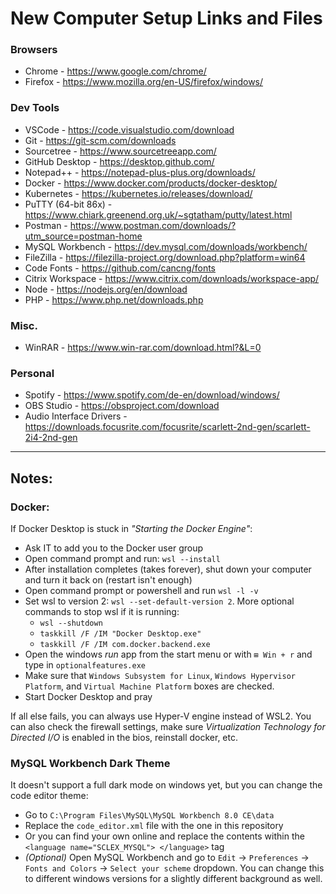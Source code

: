 # New Computer Setup Links and Files
### Browsers
- Chrome - https://www.google.com/chrome/
- Firefox - https://www.mozilla.org/en-US/firefox/windows/
### Dev Tools
- VSCode - https://code.visualstudio.com/download
- Git - https://git-scm.com/downloads
- Sourcetree - https://www.sourcetreeapp.com/
- GitHub Desktop - https://desktop.github.com/
- Notepad++ - https://notepad-plus-plus.org/downloads/
- Docker - https://www.docker.com/products/docker-desktop/
- Kubernetes - https://kubernetes.io/releases/download/
- PuTTY (64-bit 86x) - https://www.chiark.greenend.org.uk/~sgtatham/putty/latest.html
- Postman - https://www.postman.com/downloads/?utm_source=postman-home
- MySQL Workbench - https://dev.mysql.com/downloads/workbench/
- FileZilla - https://filezilla-project.org/download.php?platform=win64
- Code Fonts - https://github.com/cancng/fonts
- Citrix Workspace - https://www.citrix.com/downloads/workspace-app/
- Node - https://nodejs.org/en/download
- PHP - https://www.php.net/downloads.php
### Misc.
- WinRAR - https://www.win-rar.com/download.html?&L=0
### Personal
- Spotify - https://www.spotify.com/de-en/download/windows/
- OBS Studio - https://obsproject.com/download
- Audio Interface Drivers - https://downloads.focusrite.com/focusrite/scarlett-2nd-gen/scarlett-2i4-2nd-gen


---
## Notes:
### Docker:
If Docker Desktop is stuck in _"Starting the Docker Engine"_:
- Ask IT to add you to the Docker user group
- Open command prompt and run: `wsl --install`
- After installation completes (takes forever), shut down your computer and turn it back on (restart isn't enough)
- Open command prompt or powershell and run `wsl -l -v`
- Set wsl to version 2: `wsl --set-default-version 2`. More optional commands to stop wsl if it is running:
  - `wsl --shutdown`
  - `taskkill /F /IM "Docker Desktop.exe"`
  - `taskkill /F /IM com.docker.backend.exe`
- Open the windows _run_ app from the start menu or with `⊞ Win + r` and type in `optionalfeatures.exe`
- Make sure that `Windows Subsystem for Linux`, `Windows Hypervisor Platform`, and `Virtual Machine Platform` boxes are checked.
- Start Docker Desktop and pray

If all else fails, you can always use Hyper-V engine instead of WSL2. You can also check the firewall settings, make sure _Virtualization Technology for Directed I/O_ is enabled in the bios, reinstall docker, etc.

### MySQL Workbench Dark Theme
It doesn't support a full dark mode on windows yet, but you can change the code editor theme:
- Go to `C:\Program Files\MySQL\MySQL Workbench 8.0 CE\data`
- Replace the `code_editor.xml` file with the one in this repository
- Or you can find your own online and replace the contents within the `<language name="SCLEX_MYSQL"> </language>` tag
- _(Optional)_ Open MySQL Workbench and go to `Edit` → `Preferences` → `Fonts and Colors` → `Select your scheme` dropdown. You can change this to different windows versions for a slightly different background as well.
